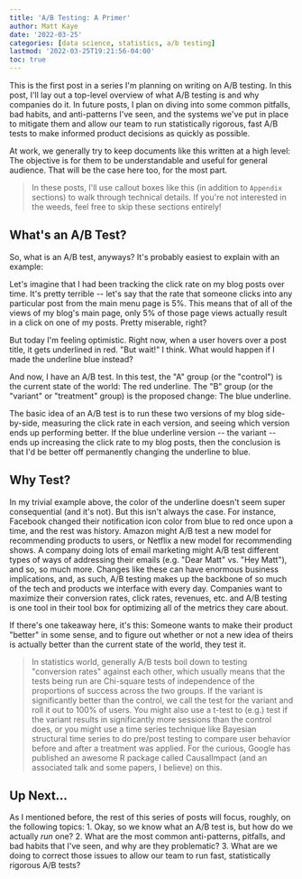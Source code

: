 ```yaml
---
title: 'A/B Testing: A Primer'
author: Matt Kaye
date: '2022-03-25'
categories: [data science, statistics, a/b testing]
lastmod: '2022-03-25T19:21:56-04:00'
toc: true
---
```


This is the first post in a series I'm planning on writing on A/B testing. In this post, I'll lay out a top-level overview of what A/B testing is and why companies do it. In future posts, I plan on diving into some common pitfalls, bad habits, and anti-patterns I've seen, and the systems we've put in place to mitigate them and allow our team to run statistically rigorous, fast A/B tests to make informed product decisions as quickly as possible.

At work, we generally try to keep documents like this written at a high level: The objective is for them to be understandable and useful for general audience. That will be the case here too, for the most part.

> In these posts, I'll use callout boxes like this (in addition to `Appendix` sections) to walk through technical details. If you're not interested in the weeds, feel free to skip these sections entirely!

## What's an A/B Test?

So, what is an A/B test, anyways? It's probably easiest to explain with an example:

Let's imagine that I had been tracking the click rate on my blog posts over time. It's pretty terrible -- let's say that the rate that someone clicks into any particular post from the main menu page is 5%. This means that of all of the views of my blog's main page, only 5% of those page views actually result in a click on one of my posts. Pretty miserable, right?

But today I'm feeling optimistic. Right now, when a user hovers over a post title, it gets underlined in red. "But wait!" I think. What would happen if I made the underline blue instead?

And now, I have an A/B test. In this test, the "A" group (or the "control") is the current state of the world: The red underline. The "B" group (or the "variant" or "treatment" group) is the proposed change: The blue underline.

The basic idea of an A/B test is to run these two versions of my blog side-by-side, measuring the click rate in each version, and seeing which version ends up performing better. If the blue underline version -- the variant -- ends up increasing the click rate to my blog posts, then the conclusion is that I'd be better off permanently changing the underline to blue.

## Why Test?

In my trivial example above, the color of the underline doesn't seem super consequential (and it's not). But this isn't always the case. For instance, Facebook changed their notification icon color from blue to red once upon a time, and the rest was history. Amazon might A/B test a new model for recommending products to users, or Netflix a new model for recommending shows. A company doing lots of email marketing might A/B test different types of ways of addressing their emails (e.g. "Dear Matt" vs. "Hey Matt"), and so, so much more. Changes like these can have enormous business implications, and, as such, A/B testing makes up the backbone of so much of the tech and products we interface with every day. Companies want to maximize their conversion rates, click rates, revenues, etc. and A/B testing is one tool in their tool box for optimizing all of the metrics they care about.

If there's one takeaway here, it's this: Someone wants to make their product "better" in some sense, and to figure out whether or not a new idea of theirs is actually better than the current state of the world, they test it.

> In statistics world, generally A/B tests boil down to testing "conversion rates" against each other, which usually means that the tests being run are Chi-square tests of independence of the proportions of success across the two groups. If the variant is significantly better than the control, we call the test for the variant and roll it out to 100% of users. You might also use a t-test to (e.g.) test if the variant results in significantly more sessions than the control does, or you might use a time series technique like Bayesian structural time series to do pre/post testing to compare user behavior before and after a treatment was applied. For the curious, Google has published an awesome R package called CausalImpact (and an associated talk and some papers, I believe) on this.

## Up Next...

As I mentioned before, the rest of this series of posts will focus, roughly, on the following topics: 1. Okay, so we know what an A/B test is, but how do we actually *run* one? 2. What are the most common anti-patterns, pitfalls, and bad habits that I've seen, and why are they problematic? 3. What are we doing to correct those issues to allow our team to run fast, statistically rigorous A/B tests?
